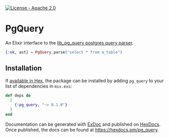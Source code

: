 [![License - Apache 2.0](https://img.shields.io/badge/license-Apache_2.0-blue)](main/LICENSE)

# PgQuery

An Elixir interface to the [lib_pg_query postgres query parser](https://github.com/pganalyze/libpg_query).

``` elixir
{:ok, ast} = PgQuery.parse("select * from a_table")
```

## Installation

If [available in Hex](https://hex.pm/docs/publish), the package can be installed
by adding `pg_query` to your list of dependencies in `mix.exs`:

```elixir
def deps do
  [
    {:pg_query, "~> 0.1.0"}
  ]
end
```

Documentation can be generated with [ExDoc](https://github.com/elixir-lang/ex_doc)
and published on [HexDocs](https://hexdocs.pm). Once published, the docs can
be found at <https://hexdocs.pm/pg_query>.

